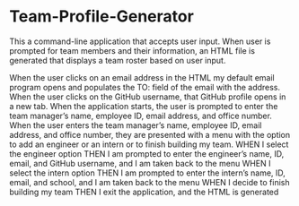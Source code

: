 # Team-Profile-Generator

This a command-line application that accepts user input. When user is prompted for team members and their information, an HTML file is generated that displays a team roster based on user input.

When the user clicks on an email address in the HTML my default email program opens and populates the TO: field of the email with the address. When the user clicks on the GitHub username, that GitHub profile opens in a new tab.
When the application starts, the user is prompted to enter the team manager’s name, employee ID, email address, and office number. When the user enters the team manager’s name, employee ID, email address, and office number, they are presented with a menu with the option to add an engineer or an intern or to finish building my team.
WHEN I select the engineer option
THEN I am prompted to enter the engineer’s name, ID, email, and GitHub username, and I am taken back to the menu
WHEN I select the intern option
THEN I am prompted to enter the intern’s name, ID, email, and school, and I am taken back to the menu
WHEN I decide to finish building my team
THEN I exit the application, and the HTML is generated